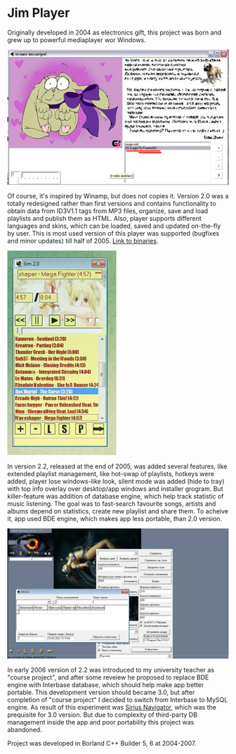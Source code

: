 # Jim Player

Originally developed in 2004 as electronics gift, this project was born and grew up to powerful mediaplayer wor Windows. 

![Jim 1.1. player mode](https://github.com/wwakabobik/jim_player/blob/master/Jim_1.1/jim_1_1.png)


Of course, it's inspired by Winamp, but does not copies it. Version 2.0 was a totally redesigned rather than first versions and contains functionality to obtain data from ID3V1.1 tags from MP3 files, organize, save and load playlists and publish them as HTML. Also, player supports different languages and skins, which can be loaded, saved and updated on-the-fly by user. This is most used version of this player was supported (bugfixes and minor updates) till half of 2005. [Link to binaries](http://illusionist7.narod.ru/Jim/JimPlayer_v2.0.rar).

![Jim 2.0 interface](https://github.com/wwakabobik/jim_player/blob/master/Jim_2.0/jim.PNG)

In version 2.2, released at the end of 2005, was added several features, like extended playlist management, like hot-swap of playlists, hotkeys were added, player lose windows-like look, silent mode was added (hide to tray) with top info overlay over desktop/app windows and installer grogram. But killer-feature was addition of database engine, which help track statistic of music listening. The goal was to fast-search favourite songs, artists and albums depend on statistics, create new playlist and share them. To acheive it, app used BDE engine, which makes app less portable, than 2.0 version.

![Jim 2.2 interface and features](https://github.com/wwakabobik/jim_player/blob/master/Jim_2.2/jim_2.2.PNG)

In early 2006 version of 2.2 was introduced to my university teacher as "course project", and after some reveiew he proposed to replace BDE engine with Interbase database, which should help make app better portable. This development version should became 3.0, but after completion of "course project" I decided to switch from Interbase to MySQL engine. As result of this experiment was [Sirius Navigator](https://github.com/wwakabobik/SiriusNavigator), which was the prequisite for 3.0 version. But due to complexity of third-party DB management inside the app and poor portability this project was abandoned.

Project was developed in Borland C++ Builder 5, 6 at 2004-2007.
